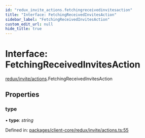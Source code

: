 ```yaml
---
id: "redux_invite_actions.fetchingreceivedinvitesaction"
title: "Interface: FetchingReceivedInvitesAction"
sidebar_label: "FetchingReceivedInvitesAction"
custom_edit_url: null
hide_title: true
---
```


# Interface: FetchingReceivedInvitesAction

[redux/invite/actions](../modules/redux_invite_actions.md).FetchingReceivedInvitesAction

## Properties

### type

• **type**: *string*

Defined in: [packages/client-core/redux/invite/actions.ts:55](https://github.com/xr3ngine/xr3ngine/blob/66a84a950/packages/client-core/redux/invite/actions.ts#L55)

